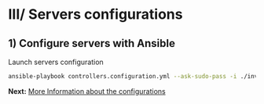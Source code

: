 # III/ Servers configurations
## 1) Configure servers with Ansible

Launch servers configuration
```bash
ansible-playbook controllers.configuration.yml --ask-sudo-pass -i ./inventories/production --vault-password-file .vault_password -e admin_user=admin
```

<b>Next:</b> [More Information about the configurations](../README.md#more-info)
